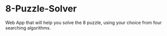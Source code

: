 # 8-Puzzle-Solver
Web App that will help you solve the 8 puzzle, using your choice from four searching algorithms.
